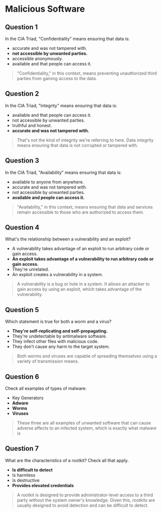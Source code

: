 # Malicious Software

## Question 1

In the CIA Triad, "Confidentiality" means ensuring that data is:

* accurate and was not tampered with.
* **not accessible by unwanted parties.**
* accessible anonymously.
* available and that people can access it.

> "Confidentiality," in this context, means preventing unauthorized third parties from gaining access to the data.

## Question 2

In the CIA Triad, "Integrity" means ensuring that data is:

* available and that people can access it.
* not accessible by unwanted parties.
* truthful and honest.
* **accurate and was not tampered with.**

> That's not the kind of integrity we're referring to here. Data integrity means ensuring that data is not corrupted or tampered with.

## Question 3

In the CIA Triad, "Availability" means ensuring that data is:

* available to anyone from anywhere.
* accurate and was not tampered with.
* not accessible by unwanted parties.
* **available and people can access it.**

> "Availability," in this context, means ensuring that data and services remain accessible to those who are authorized to access them.

## Question 4

What's the relationship between a vulnerability and an exploit?

* A vulnerability takes advantage of an exploit to run arbitrary code or gain access.
* **An exploit takes advantage of a vulnerability to run arbitrary code or gain access.**
* They're unrelated.
* An exploit creates a vulnerability in a system.

> A vulnerability is a bug or hole in a system. It allows an attacker to gain access by using an exploit, which takes advantage of the vulnerability.

## Question 5

Which statement is true for both a worm and a virus?

* **They're self-replicating and self-propagating.**
* They're undetectable by antimalware software.
* They infect other files with malicious code.
* They don't cause any harm to the target system.

> Both worms and viruses are capable of spreading themselves using a variety of transmission means.

## Question 6

Check all examples of types of malware:

* Key Generators
* **Adware**
* **Worms**
* **Viruses**

> These three are all examples of unwanted software that can cause adverse affects to an infected system, which is exactly what malware is

## Question 7

What are the characteristics of a rootkit? Check all that apply.

* **Is difficult to detect**
* Is harmless
* Is destructive
* **Provides elevated credentials**

> A rootkit is designed to provide administrator-level access to a third party without the system owner's knowledge. Given this, rootkits are usually designed to avoid detection and can be difficult to detect.